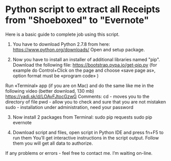 Python script to extract all Receipts from "Shoeboxed" to "Evernote"
==========================

Here is a basic guide to complete job using this script.

1) You have to download Python 2.7.8 from here: https://www.python.org/downloads/
Open and setup package.

2) Now you have to install an installer of additional libraries named "pip". Download the following file: https://bootstrap.pypa.io/get-pip.py
(for example do Control+Click on the page and choose «save page as», option format must be «program code» )

Run «Terminal» app (if you are on Mac) and do the same like me in the following video (better download, 130 mb)  https://yadi.sk/d/LOAvFJtocGzwG
Comments: 
cd - moves you to the directory of file 
pwd - allow you to check and sure that you are not mistaken
sudo - installation under administration, need your password 

3) Now install 2 packages from Terminal:
sudo pip requests 
sudo pip evernote 

4) Download script and files, open script in Python IDE and press fn+F5 to run them 
You’ll get interactive instructions in the script output. Follow them you will get all data to authorize. 

If any problems or errors - feel free to contact me. I’m waiting on-line.
